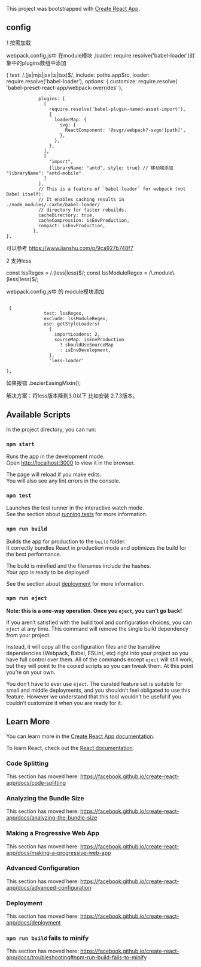 This project was bootstrapped with [Create React App](https://github.com/facebook/create-react-app).




## config

1 按需加载

webpack.config.js中 在module模块 ,loader: require.resolve('babel-loader')对象中的plugins数组中添加


 {
              test: /\.(js|mjs|jsx|ts|tsx)$/,
              include: paths.appSrc,
              loader: require.resolve('babel-loader'),
              options: {
                customize: require.resolve(
                  'babel-preset-react-app/webpack-overrides'
                ),
                
                plugins: [
                  [
                    require.resolve('babel-plugin-named-asset-import'),
                    {
                      loaderMap: {
                        svg: {
                          ReactComponent: '@svgr/webpack?-svgo![path]',
                        },
                      },
                    },
                  ],
                  [
                    "import",
                    {libraryName: "antd", style: true} // 移动端添加 "libraryName": "antd-mobile"
                  ] 
                ],
                // This is a feature of `babel-loader` for webpack (not Babel itself).
                // It enables caching results in ./node_modules/.cache/babel-loader/
                // directory for faster rebuilds.
                cacheDirectory: true,
                cacheCompression: isEnvProduction,
                compact: isEnvProduction,
              },
    },




可以参考 https://www.jianshu.com/p/9ca927b748f7

2 支持less

const lssRegex = /\.(less|less)$/;
const lssModuleRegex = /\.module\.(less|less)$/;

webpack.config.js中 的 module模块添加

````

 {
              test: lssRegex,
              exclude: lssModuleRegex,
              use: getStyleLoaders(
                {
                  importLoaders: 2,
                  sourceMap: isEnvProduction
                    ? shouldUseSourceMap
                    : isEnvDevelopment,
                },
                'less-loader'

),
````

如果报错 .bezierEasingMixin();

解决方案：将less版本降到3.0以下 比如安装 2.7.3版本。

## Available Scripts

In the project directory, you can run:

### `npm start`

Runs the app in the development mode.<br>
Open [http://localhost:3000](http://localhost:3000) to view it in the browser.

The page will reload if you make edits.<br>
You will also see any lint errors in the console.

### `npm test`

Launches the test runner in the interactive watch mode.<br>
See the section about [running tests](https://facebook.github.io/create-react-app/docs/running-tests) for more information.

### `npm run build`

Builds the app for production to the `build` folder.<br>
It correctly bundles React in production mode and optimizes the build for the best performance.

The build is minified and the filenames include the hashes.<br>
Your app is ready to be deployed!

See the section about [deployment](https://facebook.github.io/create-react-app/docs/deployment) for more information.

### `npm run eject`

**Note: this is a one-way operation. Once you `eject`, you can’t go back!**

If you aren’t satisfied with the build tool and configuration choices, you can `eject` at any time. This command will remove the single build dependency from your project.

Instead, it will copy all the configuration files and the transitive dependencies (Webpack, Babel, ESLint, etc) right into your project so you have full control over them. All of the commands except `eject` will still work, but they will point to the copied scripts so you can tweak them. At this point you’re on your own.

You don’t have to ever use `eject`. The curated feature set is suitable for small and middle deployments, and you shouldn’t feel obligated to use this feature. However we understand that this tool wouldn’t be useful if you couldn’t customize it when you are ready for it.

## Learn More

You can learn more in the [Create React App documentation](https://facebook.github.io/create-react-app/docs/getting-started).

To learn React, check out the [React documentation](https://reactjs.org/).

### Code Splitting

This section has moved here: https://facebook.github.io/create-react-app/docs/code-splitting

### Analyzing the Bundle Size

This section has moved here: https://facebook.github.io/create-react-app/docs/analyzing-the-bundle-size

### Making a Progressive Web App

This section has moved here: https://facebook.github.io/create-react-app/docs/making-a-progressive-web-app

### Advanced Configuration

This section has moved here: https://facebook.github.io/create-react-app/docs/advanced-configuration

### Deployment

This section has moved here: https://facebook.github.io/create-react-app/docs/deployment

### `npm run build` fails to minify

This section has moved here: https://facebook.github.io/create-react-app/docs/troubleshooting#npm-run-build-fails-to-minify

